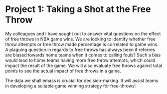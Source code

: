 # Project 1: Taking a Shot at the Free Throw

My colleagues and I have sought out to answer vital questions on the effect of free throws in NBA game wins. We are looking to identify whether free throw attempts or free throw made percentage is correlated to game wins. A plaguing question in regards to free throws has always been if referres are biased towards home teams when it comes to calling fouls? Such a bias would lead to home teams having more free throw attempts, which could impact the result of the game. We will also evaluate free throws against total points to see the actual impact of free throws in a game. 

The data we shall emass is crucial for decision-making. It will assist teams in developing a suitable game winning strategy for free-throws!
